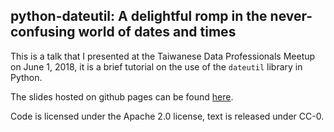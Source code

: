 ## python-dateutil: A delightful romp in the never-confusing world of dates and times

This is a talk that I presented at the Taiwanese Data Professionals Meetup on June 1, 2018, it is a brief tutorial on the use of the `dateutil` library in Python.

The slides hosted on github pages can be found [here](https://pganssle.github.io/tdp-2018-dateutil-talk).

Code is licensed under the Apache 2.0 license, text is released under CC-0.
